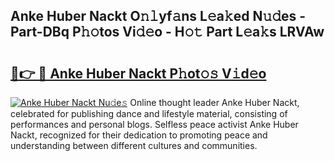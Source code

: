 ## Anke Huber Nackt O𝚗𝚕yf𝚊ns L𝚎a𝚔ed N𝚞𝚍es - Part-DBq P𝚑𝚘tos Vi𝚍𝚎o - H𝚘𝚝 Part L𝚎a𝚔s LRVAw

# <h2><a href="http://kf9ysy.oniu.top/?m=Anke+Huber+Nackt">🔗👉 🔴 Anke Huber Nackt P𝚑ot𝚘𝚜 V𝚒d𝚎o</a></h2>

[![Anke Huber Nackt Nu𝚍e𝚜](https://i.imgur.com/0qMVB7G.gif)](http://kf9ysy.oniu.top/?m=Anke+Huber+Nackt)
Online thought leader Anke Huber Nackt, celebrated for publishing dance and lifestyle material, consisting of performances and personal blogs. Selfless peace activist Anke Huber Nackt, recognized for their dedication to promoting peace and understanding between different cultures and communities.  
